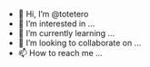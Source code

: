 - 👋 Hi, I’m @totetero
- 👀 I’m interested in ...
- 🌱 I’m currently learning ...
- 💞️ I’m looking to collaborate on ...
- 📫 How to reach me ...

<!---
totetero/totetero is a ✨ special ✨ repository because its `README.md` (this file) appears on your GitHub profile.
You can click the Preview link to take a look at your changes.
--->

